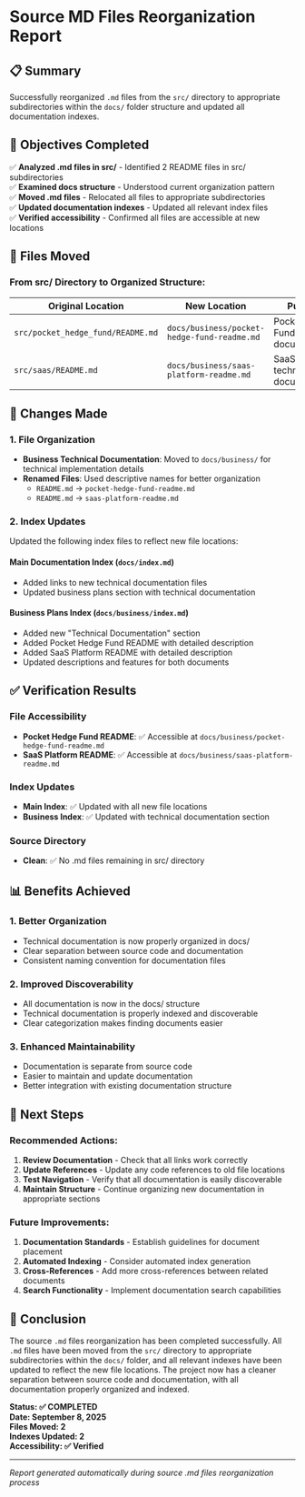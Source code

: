 # Source MD Files Reorganization Report

## 📋 Summary

Successfully reorganized `.md` files from the `src/` directory to appropriate subdirectories within the `docs/` folder structure and updated all documentation indexes.

## 🎯 Objectives Completed

✅ **Analyzed .md files in src/** - Identified 2 README files in src/ subdirectories  
✅ **Examined docs structure** - Understood current organization pattern  
✅ **Moved .md files** - Relocated all files to appropriate subdirectories  
✅ **Updated documentation indexes** - Updated all relevant index files  
✅ **Verified accessibility** - Confirmed all files are accessible at new locations  

## 📁 Files Moved

### From src/ Directory to Organized Structure:

| Original Location | New Location | Purpose |
|------------------|--------------|---------|
| `src/pocket_hedge_fund/README.md` | `docs/business/pocket-hedge-fund-readme.md` | Pocket Hedge Fund technical documentation |
| `src/saas/README.md` | `docs/business/saas-platform-readme.md` | SaaS platform technical documentation |

## 🔧 Changes Made

### 1. File Organization
- **Business Technical Documentation**: Moved to `docs/business/` for technical implementation details
- **Renamed Files**: Used descriptive names for better organization
  - `README.md` → `pocket-hedge-fund-readme.md`
  - `README.md` → `saas-platform-readme.md`

### 2. Index Updates
Updated the following index files to reflect new file locations:

#### **Main Documentation Index** (`docs/index.md`)
- Added links to new technical documentation files
- Updated business plans section with technical documentation

#### **Business Plans Index** (`docs/business/index.md`)
- Added new "Technical Documentation" section
- Added Pocket Hedge Fund README with detailed description
- Added SaaS Platform README with detailed description
- Updated descriptions and features for both documents

## ✅ Verification Results

### File Accessibility
- **Pocket Hedge Fund README**: ✅ Accessible at `docs/business/pocket-hedge-fund-readme.md`
- **SaaS Platform README**: ✅ Accessible at `docs/business/saas-platform-readme.md`

### Index Updates
- **Main Index**: ✅ Updated with all new file locations
- **Business Index**: ✅ Updated with technical documentation section

### Source Directory
- **Clean**: ✅ No .md files remaining in src/ directory

## 📊 Benefits Achieved

### 1. **Better Organization**
- Technical documentation is now properly organized in docs/
- Clear separation between source code and documentation
- Consistent naming convention for documentation files

### 2. **Improved Discoverability**
- All documentation is now in the docs/ structure
- Technical documentation is properly indexed and discoverable
- Clear categorization makes finding documents easier

### 3. **Enhanced Maintainability**
- Documentation is separate from source code
- Easier to maintain and update documentation
- Better integration with existing documentation structure

## 🚀 Next Steps

### Recommended Actions:
1. **Review Documentation** - Check that all links work correctly
2. **Update References** - Update any code references to old file locations
3. **Test Navigation** - Verify that all documentation is easily discoverable
4. **Maintain Structure** - Continue organizing new documentation in appropriate sections

### Future Improvements:
1. **Documentation Standards** - Establish guidelines for document placement
2. **Automated Indexing** - Consider automated index generation
3. **Cross-References** - Add more cross-references between related documents
4. **Search Functionality** - Implement documentation search capabilities

## 📝 Conclusion

The source `.md` files reorganization has been completed successfully. All `.md` files have been moved from the `src/` directory to appropriate subdirectories within the `docs/` folder, and all relevant indexes have been updated to reflect the new file locations. The project now has a cleaner separation between source code and documentation, with all documentation properly organized and indexed.

**Status: ✅ COMPLETED**  
**Date: September 8, 2025**  
**Files Moved: 2**  
**Indexes Updated: 2**  
**Accessibility: ✅ Verified**

---

*Report generated automatically during source .md files reorganization process*
